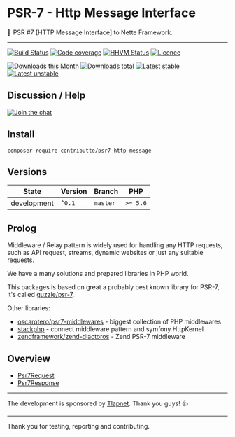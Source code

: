 # PSR-7 - Http Message Interface

:dizzy: PSR #7 [HTTP Message Interface] to Nette Framework.

-----

[![Build Status](https://img.shields.io/travis/contributte/psr7-http-message.svg?style=flat-square)](https://travis-ci.org/contributte/psr7-http-message)
[![Code coverage](https://img.shields.io/coveralls/contributte/psr7-http-message.svg?style=flat-square)](https://coveralls.io/r/contributte/psr7-http-message)
[![HHVM Status](https://img.shields.io/hhvm/contributte/psr-7.svg?style=flat-square)](http://hhvm.h4cc.de/package/contributte/psr-7)
[![Licence](https://img.shields.io/packagist/l/contributte/psr-7.svg?style=flat-square)](https://packagist.org/packages/contributte/psr-7)

[![Downloads this Month](https://img.shields.io/packagist/dm/contributte/psr-7.svg?style=flat-square)](https://packagist.org/packages/contributte/psr-7)
[![Downloads total](https://img.shields.io/packagist/dt/contributte/psr-7.svg?style=flat-square)](https://packagist.org/packages/contributte/psr-7)
[![Latest stable](https://img.shields.io/packagist/v/contributte/psr-7.svg?style=flat-square)](https://packagist.org/packages/contributte/psr-7)
[![Latest unstable](https://img.shields.io/packagist/vpre/contributte/psr-7.svg?style=flat-square)](https://packagist.org/packages/contributte/psr-7)

## Discussion / Help

[![Join the chat](https://img.shields.io/gitter/room/contributte/contributte.svg?style=flat-square)](http://bit.ly/ctteg)

## Install

```
composer require contributte/psr7-http-message
```

## Versions

| State       | Version | Branch   | PHP      |
|-------------|---------|----------|----------|
| development | `^0.1`  | `master` | `>= 5.6` |

## Prolog

Middleware / Relay pattern is widely used for handling any HTTP requests, such as API request, streams, dynamic websites 
or just any suitable requests.

We have a many solutions and prepared libraries in PHP world. 

This packages is based on great a probably best known library for PSR-7, it's called [guzzle/psr-7](https://github.com/guzzle/psr7).

Other libraries:

- [oscarotero/psr7-middlewares](https://github.com/oscarotero/psr7-middlewares) - biggest collection of PHP middlewares
- [stackphp](https://github.com/stackphp) - connect middleware pattern and symfony HttpKernel
- [zendframework/zend-diactoros](https://github.com/zendframework/zend-diactoros/) - Zend PSR-7 middleware

## Overview

- [Psr7Request](https://github.com/contributte/psr7-http-message/tree/master/.docs#psr7request)
- [Psr7Response](https://github.com/contributte/psr7-http-message/tree/master/.docs#psr7response)

-----

The development is sponsored by [Tlapnet](http://www.tlapnet.cz). Thank you guys! :+1:

-----

Thank you for testing, reporting and contributing.
